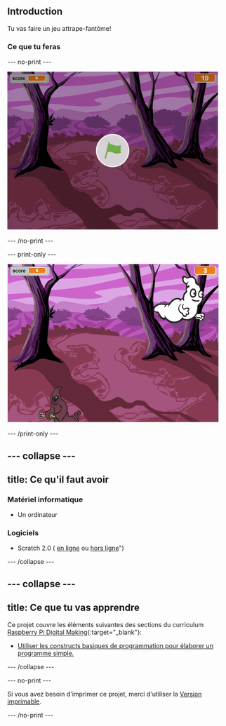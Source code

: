 ## Introduction

Tu vas faire un jeu attrape-fantôme!

### Ce que tu feras

--- no-print ---

![démonstration](images/showcase.gif)

--- /no-print ---

--- print-only ---

![démonstration](images/showcase-static.png)

--- /print-only ---

--- collapse ---
---
title: Ce qu'il faut avoir
---
### Matériel informatique

+ Un ordinateur

### Logiciels

+ Scratch 2.0 ( [en ligne](http://rpf.io/scratchon) ou [hors ligne](http://rpf.io/scratchoff)")

--- /collapse ---

--- collapse ---
---
title: Ce que tu vas apprendre
---
Ce projet couvre les éléments suivantes des sections du curriculum [ Raspberry Pi Digital Making](http://rpf.io/curriculum){:target="_blank"}:

+ [Utiliser les constructs basiques de programmation pour élaborer un programme simple.](https://www.raspberrypi.org/curriculum/programming/creator)

--- /collapse ---

--- no-print ---

Si vous avez besoin d'imprimer ce projet, merci d'utiliser la [Version imprimable](https://projects.raspberrypi.org/fr-FR/projects/ghostbusters/print).

--- /no-print ---